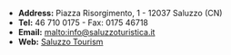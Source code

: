  * **Address:** Piazza Risorgimento, 1 - 12037 Saluzzo (CN) 
 * **Tel:** 46 710 0175 - Fax: 0175 46718 
 * **Email:** [malto:info@saluzzoturistica.it](info@saluzzoturistica.it)
 * **Web:** [Saluzzo Tourism](http://www.saluzzoturistica.it/itinerari_scheda.php?id=425)

